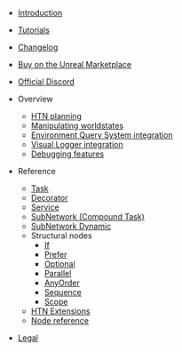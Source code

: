 - [Introduction](README.md)
- [Tutorials](tutorials.md)
- [Changelog](changelog.md)
- [Buy on the Unreal Marketplace](https://www.unrealengine.com/marketplace/product/29560d88937e4cd1a435f4b634890655)
- [Official Discord](https://discord.gg/CQjRPnDNtc)

- Overview

    - [HTN planning](planning.md)
    - [Manipulating worldstates](manipulating-worldstates.md)
    - [Environment Query System integration](eqs.md)
    - [Visual Logger integration](vislog.md)
    - [Debugging features](debugging.md)
    
- Reference

    - [Task](task.md)
    - [Decorator](decorator.md)
    - [Service](service.md)
    - [SubNetwork (Compound Task)](subnetwork.md)
    - [SubNetwork Dynamic](subnetwork-dynamic.md)
    - Structural nodes
        - [If](if.md)
        - [Prefer](prefer.md)
        - [Optional](optional.md)
        - [Parallel](parallel.md)
        - [AnyOrder](anyorder.md)
        - [Sequence](sequence.md)
        - [Scope](scope.md)
    - [HTN Extensions](htn-extensions.md)
    - [Node reference](node-reference.md)

- [Legal](legal.md)
